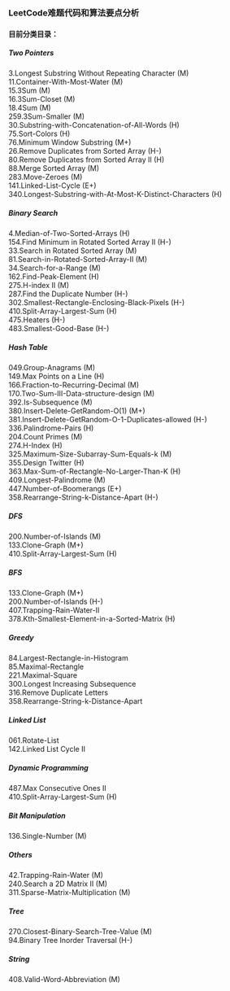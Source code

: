 ### LeetCode难题代码和算法要点分析
#### 目前分类目录：
##### Two Pointers
3.Longest Substring Without Repeating Character (M)  
11.Container-With-Most-Water	(M)  
15.3Sum  (M)  
16.3Sum-Closet (M)      
18.4Sum (M)           
259.3Sum-Smaller (M)       
30.Substring-with-Concatenation-of-All-Words (H)  
75.Sort-Colors (H)    
76.Minimum Window Substring (M+)    
26.Remove Duplicates from Sorted Array (H-)  
80.Remove Duplicates from Sorted Array II (H)  
88.Merge Sorted Array (M)  
283.Move-Zeroes (M)      
141.Linked-List-Cycle (E+)      
340.Longest-Substring-with-At-Most-K-Distinct-Characters (H)  

##### Binary Search
4.Median-of-Two-Sorted-Arrays	(H)  
154.Find Minimum in Rotated Sorted Array II (H-)         
33.Search in Rotated Sorted Array (M)   
81.Search-in-Rotated-Sorted-Array-II (M)      
34.Search-for-a-Range (M)  
162.Find-Peak-Element (H)  
275.H-index II (M)  
287.Find the Duplicate Number (H-)   
302.Smallest-Rectangle-Enclosing-Black-Pixels (H-)  
410.Split-Array-Largest-Sum (H)  
475.Heaters (H-)  
483.Smallest-Good-Base (H-)  

##### Hash Table
049.Group-Anagrams (M)    
149.Max Points on a Line (H)     
166.Fraction-to-Recurring-Decimal (M)   
170.Two-Sum-III-Data-structure-design (M)   
392.Is-Subsequence (M)    
380.Insert-Delete-GetRandom-O(1)  (M+)    
381.Insert-Delete-GetRandom-O-1-Duplicates-allowed (H-)   
336.Palindrome-Pairs (H)    
204.Count Primes (M)    
274.H-Index (H)     
325.Maximum-Size-Subarray-Sum-Equals-k (M)    
355.Design Twitter (H)    
363.Max-Sum-of-Rectangle-No-Larger-Than-K (H)  
409.Longest-Palindrome  (M)   
447.Number-of-Boomerangs (E+)    
358.Rearrange-String-k-Distance-Apart (H-)

##### DFS
200.Number-of-Islands (M)  
133.Clone-Graph (M+)  
410.Split-Array-Largest-Sum (H)	  

##### BFS
133.Clone-Graph (M+)  
200.Number-of-Islands (H-)  
407.Trapping-Rain-Water-II  
378.Kth-Smallest-Element-in-a-Sorted-Matrix (H) 

##### Greedy
84.Largest-Rectangle-in-Histogram  
85.Maximal-Rectangle  
221.Maximal-Square  
300.Longest Increasing Subsequence  
316.Remove Duplicate Letters   
358.Rearrange-String-k-Distance-Apart

##### Linked List
061.Rotate-List  
142.Linked List Cycle II

##### Dynamic Programming
487.Max Consecutive Ones II    
410.Split-Array-Largest-Sum (H)  

##### Bit Manipulation
136.Single-Number (M)     

##### Others
42.Trapping-Rain-Water (M)  
240.Search a 2D Matrix II (M)   
311.Sparse-Matrix-Multiplication (M)  

##### Tree
270.Closest-Binary-Search-Tree-Value (M)     
94.Binary Tree Inorder Traversal (H-)   

##### String
408.Valid-Word-Abbreviation (M)
